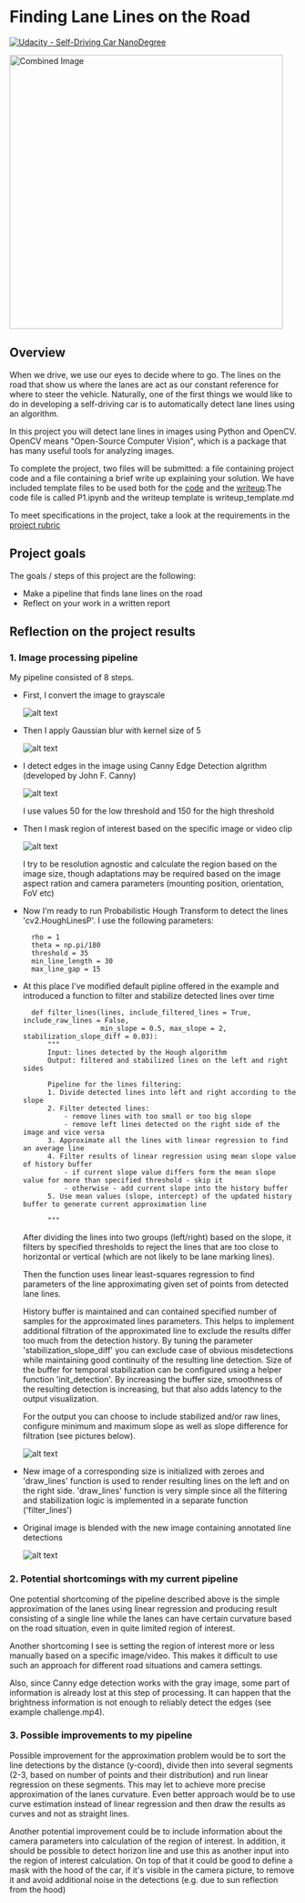 # **Finding Lane Lines on the Road** 
[![Udacity - Self-Driving Car NanoDegree](https://s3.amazonaws.com/udacity-sdc/github/shield-carnd.svg)](http://www.udacity.com/drive)

<img src="examples/laneLines_thirdPass.jpg" width="480" alt="Combined Image" />

Overview
---

When we drive, we use our eyes to decide where to go.  The lines on the road that show us where the lanes are act as our constant reference for where to steer the vehicle.  Naturally, one of the first things we would like to do in developing a self-driving car is to automatically detect lane lines using an algorithm.

In this project you will detect lane lines in images using Python and OpenCV.  OpenCV means "Open-Source Computer Vision", which is a package that has many useful tools for analyzing images.  

To complete the project, two files will be submitted: a file containing project code and a file containing a brief write up explaining your solution. We have included template files to be used both for the [code](https://github.com/udacity/CarND-LaneLines-P1/blob/master/P1.ipynb) and the [writeup](https://github.com/udacity/CarND-LaneLines-P1/blob/master/writeup_template.md).The code file is called P1.ipynb and the writeup template is writeup_template.md 

To meet specifications in the project, take a look at the requirements in the [project rubric](https://review.udacity.com/#!/rubrics/322/view)

Project goals
---

The goals / steps of this project are the following:
* Make a pipeline that finds lane lines on the road
* Reflect on your work in a written report


[//]: # (Image References)

[image1]: ./examples/gray.png "Converted to grayscale"
[image2]: ./examples/blurred.png "Blurred"
[image3]: ./examples/edges.png "Edges detected"
[image4]: ./examples/region.png "Region masked"
[image5]: ./examples/raw_lines.png "Example of output result with raw detected lines"
[image6]: ./examples/annotated.png "Example of output result with stabilized lines"

Reflection on the project results
---

### 1. Image processing pipeline

My pipeline consisted of 8 steps.

* First, I convert the image to grayscale

	![alt text][image1]

* Then I apply Gaussian blur with kernel size of 5

	![alt text][image2]

* I detect edges in the image using Canny Edge Detection algrithm (developed by John F. Canny)

	![alt text][image3]
	
	I use values 50 for the low threshold and 150 for the high threshold

* Then I mask region of interest based on the specific image or video clip

	![alt text][image4]
	
	I try to be resolution agnostic and calculate the region based on the image size, though adaptations may be required based on the image aspect ration and camera parameters (mounting position, orientation, FoV etc)

* Now I'm ready to run Probabilistic Hough Transform to detect the lines 'cv2.HoughLinesP'.
	I use the following parameters:

	    rho = 1
	    theta = np.pi/180
	    threshold = 35
	    min_line_length = 30
	    max_line_gap = 15

* At this place I've modified default pipline offered in the example and introduced a function to filter and stabilize detected lines over time

    	def filter_lines(lines, include_filtered_lines = True, include_raw_lines = False,
                         min_slope = 0.5, max_slope = 2, stabilization_slope_diff = 0.03):
        	"""
	        Input: lines detected by the Hough algorithm
        	Output: filtered and stabilized lines on the left and right sides
    
	        Pipeline for the lines filtering:
        	1. Divide detected lines into left and right according to the slope
	        2. Filter detected lines:
        	    - remove lines with too small or too big slope
	            - remove left lines detected on the right side of the image and vice versa
        	3. Approximate all the lines with linear regression to find an average line
	        4. Filter results of linear regression using mean slope value of history buffer
        	    - if current slope value differs form the mean slope value for more than specified threshold - skip it
	            - otherwise - add current slope into the history buffer
        	5. Use mean values (slope, intercept) of the updated history buffer to generate current approximation line
        
	        """

	After dividing the lines into two groups (left/right) based on the slope, it filters by specified thresholds to reject the lines that are too close to horizontal or vertical (which are not likely to be lane marking lines).

	Then the function uses linear least-squares regression to find parameters of the line approximating given set of points from detected lane lines.

	History buffer is maintained and can contained specified number of samples for the approximated lines parameters.
	This helps to implement additional filtration of the approximated line to exclude the results differ too much from the detection history. By tuning the parameter 'stabilization_slope_diff' you can exclude case of obvious misdetections while maintaining good continuity of the resulting line detection.
	Size of the buffer for temporal stabilization can be configured using a helper function 'init_detection'.
	By increasing the buffer size, smoothness of the resulting detection is increasing, but that also adds latency to the output visualization.

	For the output you can choose to include stabilized and/or raw lines, configure minimum and maximum slope as well as slope difference for filtration (see pictures below).

	![alt text][image5]

* New image of a corresponding size is initialized with zeroes and 'draw_lines' function is used to render resulting lines on the left and on the right side.
'draw_lines' function is very simple since all the filtering and stabilization logic is implemented in a separate function ('filter_lines')

* Original image is blended with the new image containing annotated line detections

	![alt text][image6]


### 2. Potential shortcomings with my current pipeline


One potential shortcoming of the pipeline described above is the simple approximation of the lanes using linear regression and producing result consisting of a single line while the lanes can have certain curvature based on the road situation, even in quite limited region of interest.

Another shortcoming I see is setting the region of interest more or less manually based on a specific image/video.
This makes it difficult to use such an approach for different road situations and camera settings.

Also, since Canny edge detection works with the gray image, some part of information is already lost at this step of processing. It can happen that the brightness information is not enough to reliably detect the edges (see example challenge.mp4).


### 3. Possible improvements to my pipeline

Possible improvement for the approximation problem would be to sort the line detections by the distance (y-coord), divide then into several segments (2-3, based on number of points and their distribution) and run linear regression on these segments.
This may let to achieve more precise approximation of the lanes curvature.
Even better approach would be to use curve estimation instead of linear regression and then draw the results as curves and not as straight lines.

Another potential improvement could be to include information about the camera parameters into calculation of the region of interest.
In addition, it should be possible to detect horizon line and use this as another input into the region of interest calculation.
On top of that it could be good to define a mask with the hood of the car, if it's visible in the camera picture, to remove it and avoid additional noise in the detections (e.g. due to sun reflection from the hood)
